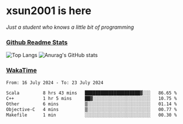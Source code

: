 # xsun2001 is here

*Just a student who knows a little bit of programming*

### [Github Readme Stats](https://github.com/anuraghazra/github-readme-stats)

![Top Langs](https://github-readme-stats.vercel.app/api/top-langs/?username=xsun2001&layout=compact&theme=radical) ![Anurag's GitHub stats](https://github-readme-stats.vercel.app/api?username=xsun2001&show_icons=true&theme=radical)

### [WakaTime](https://wakatime.com)

<!--START_SECTION:waka-->

```txt
From: 16 July 2024 - To: 23 July 2024

Scala         8 hrs 43 mins   █████████████████████▓░░░   86.65 %
C++           1 hr 5 mins     ██▓░░░░░░░░░░░░░░░░░░░░░░   10.75 %
Other         6 mins          ▒░░░░░░░░░░░░░░░░░░░░░░░░   01.14 %
Objective-C   4 mins          ▒░░░░░░░░░░░░░░░░░░░░░░░░   00.77 %
Makefile      1 min           ░░░░░░░░░░░░░░░░░░░░░░░░░   00.30 %
```

<!--END_SECTION:waka-->
